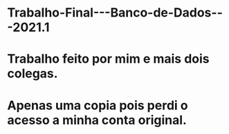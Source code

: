 # Trabalho-Final---Banco-de-Dados---2021.1
  # Trabalho feito por mim e mais dois colegas.
  # Apenas uma copia pois perdi o acesso a minha conta original.
